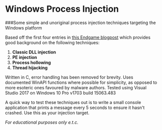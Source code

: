 # Windows Process Injection
###Some simple and unoriginal process injection techniques targeting the Windows platform


Based off the first four entries in [this Endgame blogpost](https://www.endgame.com/blog/technical-blog/ten-process-injection-techniques-technical-survey-common-and-trending-process)
which provides good background on the following techniques:
1. __Classic DLL injection__
2. __PE injection__
3. __Process hollowing__
4. __Thread hijacking__


Written in C, error handling has been removed for brevity.
Uses documented WinAPI functions where possible for simplicity, as opposed
to more esoteric ones favoured by malware authors.
Tested using Visual Studio 2017 on Windows 10 Pro v1703 build 15063.483


A quick way to test these techniques out is to write a small console
application that prints a message every 5 seconds to ensure it hasn't
crashed. Use this as your injection target.


_For educational purposes only e.t.c._
